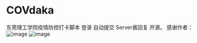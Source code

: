 # COVdaka
东莞理工学院疫情防控打卡脚本
登录
自动提交
Server酱回复
开源。
感谢作者：
![image](file:///C:/Users/yyy/Desktop/1608952928417.jpg)
![image](file:///C:/Users/yyy/Desktop/qq_pic_merged_1608953107068.jpg)
